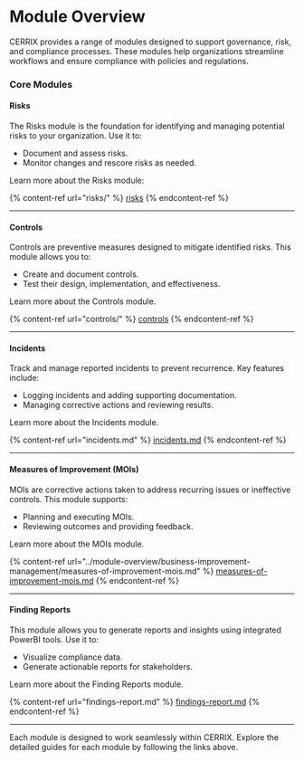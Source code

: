 # Module Overview

CERRIX provides a range of modules designed to support governance, risk, and compliance processes. These modules help organizations streamline workflows and ensure compliance with policies and regulations.

### Core Modules

#### Risks

The Risks module is the foundation for identifying and managing potential risks to your organization. Use it to:

* Document and assess risks.
* Monitor changes and rescore risks as needed.

Learn more about the Risks module:

{% content-ref url="risks/" %}
[risks](risks/)
{% endcontent-ref %}

***

#### Controls

Controls are preventive measures designed to mitigate identified risks. This module allows you to:

* Create and document controls.
* Test their design, implementation, and effectiveness.

Learn more about the Controls module.

{% content-ref url="controls/" %}
[controls](controls/)
{% endcontent-ref %}

***

#### Incidents

Track and manage reported incidents to prevent recurrence. Key features include:

* Logging incidents and adding supporting documentation.
* Managing corrective actions and reviewing results.

Learn more about the Incidents module.

{% content-ref url="incidents.md" %}
[incidents.md](incidents.md)
{% endcontent-ref %}

***

#### Measures of Improvement (MOIs)

MOIs are corrective actions taken to address recurring issues or ineffective controls. This module supports:

* Planning and executing MOIs.
* Reviewing outcomes and providing feedback.

Learn more about the MOIs module.

{% content-ref url="../module-overview/business-improvement-management/measures-of-improvement-mois.md" %}
[measures-of-improvement-mois.md](../module-overview/business-improvement-management/measures-of-improvement-mois.md)
{% endcontent-ref %}

***

#### Finding Reports

This module allows you to generate reports and insights using integrated PowerBI tools. Use it to:

* Visualize compliance data.
* Generate actionable reports for stakeholders.

Learn more about the Finding Reports module.

{% content-ref url="findings-report.md" %}
[findings-report.md](findings-report.md)
{% endcontent-ref %}

***



Each module is designed to work seamlessly within CERRIX. Explore the detailed guides for each module by following the links above.
